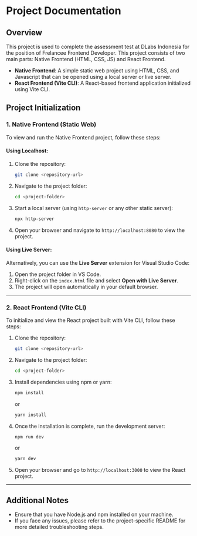 # Project Documentation

## Overview
This project is used to complete the assessment test at DLabs Indonesia for the position of Frelancee Frontend Developer.
This project consists of two main parts: Native Frontend (HTML, CSS, JS) and React Frontend. 

- **Native Frontend**: A simple static web project using HTML, CSS, and Javascript that can be opened using a local server or live server.
- **React Frontend (Vite CLI)**: A React-based frontend application initialized using Vite CLI.

## Project Initialization

### 1. Native Frontend (Static Web)
To view and run the Native Frontend project, follow these steps:

#### Using Localhost:
1. Clone the repository:
    ```bash
    git clone <repository-url>
    ```

2. Navigate to the project folder:
    ```bash
    cd <project-folder>
    ```

3. Start a local server (using `http-server` or any other static server):
    ```bash
    npx http-server
    ```

4. Open your browser and navigate to `http://localhost:8080` to view the project.

#### Using Live Server:
Alternatively, you can use the **Live Server** extension for Visual Studio Code:
1. Open the project folder in VS Code.
2. Right-click on the `index.html` file and select **Open with Live Server**.
3. The project will open automatically in your default browser.

---

### 2. React Frontend (Vite CLI)
To initialize and view the React project built with Vite CLI, follow these steps:

1. Clone the repository:
    ```bash
    git clone <repository-url>
    ```

2. Navigate to the project folder:
    ```bash
    cd <project-folder>
    ```

3. Install dependencies using npm or yarn:
    ```bash
    npm install
    ```
    or
    ```bash
    yarn install
    ```

4. Once the installation is complete, run the development server:
    ```bash
    npm run dev
    ```
    or
    ```bash
    yarn dev
    ```

5. Open your browser and go to `http://localhost:3000` to view the React project.

---

## Additional Notes
- Ensure that you have Node.js and npm installed on your machine.
- If you face any issues, please refer to the project-specific README for more detailed troubleshooting steps.
